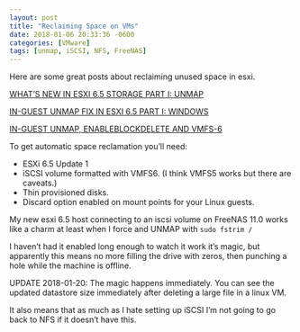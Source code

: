 ```yaml
---
layout: post
title: "Reclaiming Space on VMs"
date: 2018-01-06 20:33:36 -0600
categories: [VMware]
tags: [unmap, iSCSI, NFS, FreeNAS]
---
```


Here are some great posts about reclaiming unused space in esxi.

[WHAT’S NEW IN ESXI 6.5 STORAGE PART I: UNMAP](https://www.codyhosterman.com/2016/11/whats-new-in-esxi-6-5-storage-part-i-unmap/)

[IN-GUEST UNMAP FIX IN ESXI 6.5 PART I: WINDOWS](https://www.codyhosterman.com/2017/03/in-guest-unmap-fix-in-esxi-6-5-patch-1/)

[IN-GUEST UNMAP, ENABLEBLOCKDELETE AND VMFS-6](https://www.codyhosterman.com/2017/08/in-guest-unmap-enableblockdelete-and-vmfs-6/)

To get automatic space reclamation you’ll need:

* ESXi 6.5 Update 1
* iSCSI volume formatted with VMFS6. (I think VMFS5 works but there are caveats.)
* Thin provisioned disks.
* Discard option enabled on mount points for your Linux guests.

My new esxi 6.5 host connecting to an iscsi volume on FreeNAS 11.0 works like a charm at least when I force and UNMAP with `sudo fstrim /`

I haven’t had it enabled long enough to watch it work it’s magic, but apparently this means no more filling the drive with zeros, then punching a hole while the machine is offline.

UPDATE 2018-01-20: The magic happens immediately. You can see the updated datastore size immediately after deleting a large file in a linux VM.

It also means that as much as I hate setting up iSCSI I’m not going to go back to NFS if it doesn’t have this.
